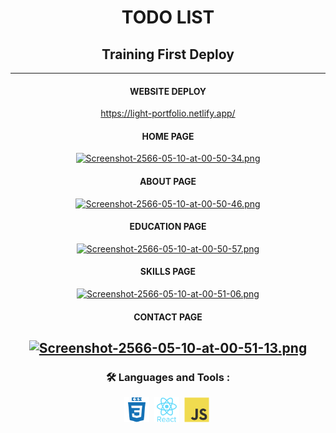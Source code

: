 

<div align="center">
<h1> TODO LIST </h1>
<h2> Training First Deploy </h2>

---
#### WEBSITE DEPLOY
https://light-portfolio.netlify.app/

  #### HOME PAGE
[![Screenshot-2566-05-10-at-00-50-34.png](https://i.postimg.cc/gJQsKgmg/Screenshot-2566-05-10-at-00-50-34.png)](https://postimg.cc/qhc2JXtK)  
  #### ABOUT PAGE
  [![Screenshot-2566-05-10-at-00-50-46.png](https://i.postimg.cc/Yq1R1NVx/Screenshot-2566-05-10-at-00-50-46.png)](https://postimg.cc/D8w1hG7W)
  #### EDUCATION PAGE
  [![Screenshot-2566-05-10-at-00-50-57.png](https://i.postimg.cc/zvhj2Tf8/Screenshot-2566-05-10-at-00-50-57.png)](https://postimg.cc/2LzhVbvK)
  #### SKILLS PAGE
  [![Screenshot-2566-05-10-at-00-51-06.png](https://i.postimg.cc/7YvXGtB6/Screenshot-2566-05-10-at-00-51-06.png)](https://postimg.cc/MXD1g5J2)
  #### CONTACT PAGE
  [![Screenshot-2566-05-10-at-00-51-13.png](https://i.postimg.cc/mZ18rWyJ/Screenshot-2566-05-10-at-00-51-13.png)](https://postimg.cc/9zVGxSSY)
---

### :hammer_and_wrench: Languages and Tools :
<div>
  <img src="https://github.com/devicons/devicon/blob/master/icons/css3/css3-plain-wordmark.svg"  title="CSS3" alt="CSS" width="40" height="40"/>&nbsp;
  <img src="https://github.com/devicons/devicon/blob/master/icons/react/react-original-wordmark.svg" title="react" alt="react" width="40" height="40"/>&nbsp;
  <img src="https://github.com/devicons/devicon/blob/master/icons/javascript/javascript-original.svg" title="JavaScript" alt="JavaScript" width="40" height="40"/>&nbsp;
</div>

</div>
